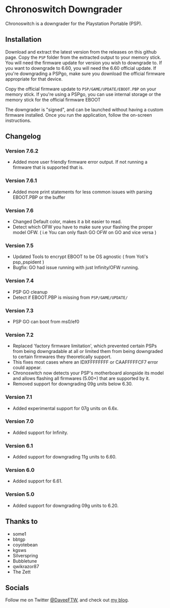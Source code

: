# Chronoswitch Downgrader
Chronoswitch is a downgrader for the Playstation Portable (PSP).

## Installation
Download and extract the latest version from the releases on this github page. Copy the `PSP` folder from the extracted output to your memory stick. You will need the firmware update for version you wish to downgrade to. If you want to downgrade to 6.60, you will need the 6.60 official update. If you're downgrading a PSPgo, make sure you download the official firmware appropriate for that device.

Copy the official firmware update to `PSP/GAME/UPDATE/EBOOT.PBP` on your memory stick. If you're using a PSPgo, you can use internal storage or the memory stick for the official firmware EBOOT

The downgrader is "signed", and can be launched without having a custom firmware installed. Once you run the application, follow the on-screen instructions.

## Changelog
### Version 7.6.2
* Added more user friendly firmware error output. If not running a firmware that is supported that is.
### Version 7.6.1
* Added more print statements for less common issues with parsing EBOOT.PBP or the buffer
### Version 7.6
* Changed Default color, makes it a bit easier to read.
* Detect which OFW you have to make sure your flashing the proper model OFW. ( i.e You can only flash GO OFW on GO and vice versa )
### Version 7.5
* Updated Tools to encrypt EBOOT to be OS agnostic ( from Yoti's psp_pspident )
* Bugfix: GO had issue running with just Infinity/OFW running.
### Version 7.4
* PSP GO cleanup
* Detect if EBOOT.PBP is missing from `PSP/GAME/UPDATE/`
### Version 7.3
* PSP GO can boot from ms0/ef0
### Version 7.2
* Replaced 'factory firmware limitation', which prevented certain PSPs from being downgradable at all or limited them from being downgraded to certain firmwares they theoretically support.
* This fixes most cases where an IDXFFFFFFFF or CAAFFFFFCF7 error could appear.
* Chronoswitch now detects your PSP's motherboard alongside its model and allows flashing all firmwares (5.00+) that are supported by it.
* Removed support for downgrading 09g units below 6.30.
### Version 7.1
* Added experimental support for 07g units on 6.6x.
### Version 7.0
* Added support for Infinity.
### Version 6.1
* Added support for downgrading 11g units to 6.60.
### Version 6.0
* Added support for 6.61.
### Version 5.0
* Added support for downgrading 09g units to 6.20.

## Thanks to
* some1
* bbtgp
* coyotebean
* kgsws
* Silverspring
* Bubbletune
* qwikrazor87
* The Zett

## Socials
Follow me on Twitter [@DaveeFTW](https://twitter.com/DaveeFTW), and check out [my blog](https://lolhax.org).
